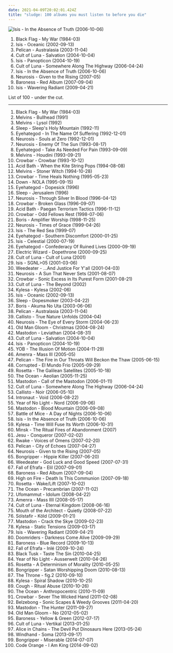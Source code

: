 ```yaml
---
date: 2021-04-09T20:02:01.424Z
title: "sludge: 100 albums you must listen to before you die"
---
```

![Isis - In the Absence of Truth (2006-10-06)](http://coverartarchive.org/release/0ba88c6e-cc27-4d6b-bf98-638464ec069e/9123370524-500.jpg "Isis - In the Absence of Truth (2006-10-06)")
<ol class="albums">
<li data-cover="http://coverartarchive.org/release/c04c7090-1bea-4852-a4c3-6d54065117d2/21545300582-500.jpg" data-tags="hardcore punk, punk, sludge" role="button">Black Flag - My War (1984-03)</li>
<li data-cover="http://coverartarchive.org/release/e41d013a-b455-4359-84c5-c14b6112bba8/28540264236-500.jpg" data-tags="post-metal, sludge" role="button">Isis - Oceanic (2002-09-13)</li>
<li data-cover="http://coverartarchive.org/release/71794ed3-3763-482b-b24e-7a6adf751aa9/22635557412-500.jpg" data-tags="post-rock, post-metal, sludge" role="button">Pelican - Australasia (2003-11-04)</li>
<li data-cover="https://img.discogs.com/cRuOXBvTzWZ1NiZrgHh2fWOA-rQ=/fit-in/300x280/filters:strip_icc():format(jpeg):mode_rgb():quality(90)/discogs-images/R-2795498-1301372915.jpeg.jpg" data-tags="sludge, post-metal" role="button">Cult of Luna - Salvation (2004-10-04)</li>
<li data-cover="http://coverartarchive.org/release/90088a59-b98d-4960-9abf-71a65ef16e71/14236443791-500.jpg" data-tags="post-metal" role="button">Isis - Panopticon (2004-10-19)</li>
<li data-cover="http://coverartarchive.org/release/1fde8540-59cf-4c8d-8429-eb076d03fb05/21557052063-500.jpg" data-tags="post-metal, sludge" role="button">Cult of Luna - Somewhere Along The Highway (2006-04-24)</li>
<li data-cover="http://coverartarchive.org/release/0ba88c6e-cc27-4d6b-bf98-638464ec069e/9123370524-500.jpg" data-tags="sludge, post-metal, post-rock" role="button">Isis - In the Absence of Truth (2006-10-06)</li>
<li data-cover="http://coverartarchive.org/release/bc9f370a-1774-4751-b9c4-ef9d05939770/24057716895-500.jpg" data-tags="sludge, doom metal, post-metal" role="button">Neurosis - Given to the Rising (2007-05)</li>
<li data-cover="http://coverartarchive.org/release/d5526d95-9288-4f45-ac86-9ff465792ecb/1369815832-500.jpg" data-tags="progressive metal, sludge metal, sludge" role="button">Baroness - Red Album (2007-09-04)</li>
<li data-cover="http://coverartarchive.org/release/e411ba3e-7a70-4336-9522-1d6c8cf0f044/3112274726-500.jpg" data-tags="post-metal, progressive metal, sludge" role="button">Isis - Wavering Radiant (2009-04-21)</li>
</ol>
List of 100 - under the cut.
<!-- more -->

_________________

<ol class="albums">
<li data-cover="http://coverartarchive.org/release/c04c7090-1bea-4852-a4c3-6d54065117d2/21545300582-500.jpg" data-tags="hardcore punk, punk, sludge" role="button">
Black Flag - My War (1984-03)
</li>
<li data-cover="http://coverartarchive.org/release/67d450b3-9f16-43e7-a819-019e6e54e074/12107471021-500.jpg" data-tags="doom metal, grunge, sludge" role="button">
Melvins - Bullhead (1991)
</li>
<li data-cover="http://coverartarchive.org/release/c7245946-b87a-49a9-abdc-1b65b4410404/1604062677-500.jpg" data-tags="sludge, drone, doom metal" role="button">
Melvins - Lysol (1992)
</li>
<li data-cover="http://coverartarchive.org/release/c02820b6-2fe7-4342-983e-617aa1bf7799/15868913031-500.jpg" data-tags="stoner metal, doom metal" role="button">
Sleep - Sleep's Holy Mountain (1992-11)
</li>
<li data-cover="http://coverartarchive.org/release/bf3fefe0-7734-43a9-a00e-4450e76a5401/19911040039-500.jpg" data-tags="sludge" role="button">
Eyehategod - In The Name Of Suffering (1992-12-01)
</li>
<li data-cover="http://coverartarchive.org/release/64bb2d1b-e4ab-4808-be16-5466264c2e65/20845677913-500.jpg" data-tags="sludge, sludge metal, post-metal" role="button">
Neurosis - Souls at Zero (1992-12-01)
</li>
<li data-cover="http://coverartarchive.org/release/2d7de606-9c1d-4faf-9d47-7f9c8912d3e4/7852290321-500.jpg" data-tags="post-metal, sludge, doom metal" role="button">
Neurosis - Enemy Of The Sun (1993-08-17)
</li>
<li data-cover="http://coverartarchive.org/release/4803c26f-053b-48e3-85c4-9e503b2dd59e/19911251305-500.jpg" data-tags="sludge" role="button">
Eyehategod - Take As Needed For Pain (1993-09-09)
</li>
<li data-cover="https://img.discogs.com/PyL0yruRYNuqkpe9YHdsjjod9d8=/fit-in/600x433/filters:strip_icc():format(jpeg):mode_rgb():quality(90)/discogs-images/R-11515346-1517703332-9906.jpeg.jpg" data-tags="grunge" role="button">
Melvins - Houdini (1993-09-21)
</li>
<li data-cover="http://coverartarchive.org/release/cbd192a0-9e0b-497a-93f4-a3ae185857b9/18320649422-500.jpg" data-tags="sludge" role="button">
Crowbar - Crowbar (1993-10-12)
</li>
<li data-cover="http://coverartarchive.org/release/14e8adef-dc7e-4f7b-9c79-80af627ea817/7846949504-500.jpg" data-tags="sludge, doom metal" role="button">
Acid Bath - When the Kite String Pops (1994-08-08)
</li>
<li data-cover="http://coverartarchive.org/release/450a2f27-bd33-439c-ac3b-1e6861076399/15857977884-500.jpg" data-tags="grunge, stoner rock" role="button">
Melvins - Stoner Witch (1994-10-28)
</li>
<li data-cover="http://coverartarchive.org/release/af588a1e-1077-431b-98b3-3e7291dac6c5/19675747596-500.jpg" data-tags="sludge" role="button">
Crowbar - Time Heals Nothing (1995-05-23)
</li>
<li data-cover="http://coverartarchive.org/release/20447c55-29ca-4092-8f27-5f3c4099ffad/7852400971-500.jpg" data-tags="sludge metal, stoner metal" role="button">
Down - NOLA (1995-09-15)
</li>
<li data-cover="http://coverartarchive.org/release/72e57b50-67a3-4689-ac55-342e4341f697/19427677722-500.jpg" data-tags="sludge, sludge metal" role="button">
Eyehategod - Dopesick (1996)
</li>
<li data-cover="https://img.discogs.com/IOjUsho3OeK_eMfS85B8k5ELyd0=/fit-in/400x396/filters:strip_icc():format(jpeg):mode_rgb():quality(90)/discogs-images/R-2076111-1301777657.jpeg.jpg" data-tags="doom metal, stoner rock, sludge" role="button">
Sleep - Jerusalem (1996)
</li>
<li data-cover="http://coverartarchive.org/release/867a9c66-d738-3857-b967-62b9367970fc/7697193187-500.jpg" data-tags="post-metal, sludge, sludge metal" role="button">
Neurosis - Through Silver In Blood (1996-04-12)
</li>
<li data-cover="http://coverartarchive.org/release/9d98fae8-d344-4a5f-92e0-c025864a0c83/19675809935-500.jpg" data-tags="sludge, sludge metal" role="button">
Crowbar - Broken Glass (1996-09-07)
</li>
<li data-cover="http://coverartarchive.org/release/4512ec2a-f833-4be5-85d3-b2007639bcef/5651025580-500.jpg" data-tags="sludge" role="button">
Acid Bath - Paegan Terrorism Tactics (1996-11-12)
</li>
<li data-cover="http://coverartarchive.org/release/9ea95ca2-ca78-4daf-b064-a3a230569977/19400274429-500.jpg" data-tags="sludge metal" role="button">
Crowbar - Odd Fellows Rest (1998-07-06)
</li>
<li data-cover="http://coverartarchive.org/release/62965196-d2ef-4200-92f3-6e67dad070cd/3847276873-500.jpg" data-tags="drone, doom metal" role="button">
Boris - Amplifier Worship (1998-11-25)
</li>
<li data-cover="http://coverartarchive.org/release/d56380fe-d00e-42c3-841a-654254ef264a/7697244807-500.jpg" data-tags="post-metal, sludge" role="button">
Neurosis - Times of Grace (1999-04-26)
</li>
<li data-cover="http://coverartarchive.org/release/bfab7e90-c67b-433b-a365-a5c2fe4e31af/9456816625-500.jpg" data-tags="sludge" role="button">
Isis - The Red Sea (1999-07)
</li>
<li data-cover="https://img.discogs.com/XdlanQ-pVauyIKX25zVrgtnMLBM=/fit-in/300x300/filters:strip_icc():format(jpeg):mode_rgb():quality(90)/discogs-images/R-384179-1106251469.jpg.jpg" data-tags="sludge, sludge metal" role="button">
Eyehategod - Southern Discomfort (2000-01-25)
</li>
<li data-cover="https://img.discogs.com/E3zacTqfQNSLzHq_ESkjuevv5wc=/fit-in/400x400/filters:strip_icc():format(jpeg):mode_rgb():quality(90)/discogs-images/R-816626-1244854064.jpeg.jpg" data-tags="sludge, post-metal" role="button">
Isis - Celestial (2000-07-19)
</li>
<li data-cover="http://coverartarchive.org/release/76a71e8a-b523-4522-ad55-f76ad8d66eaa/4351757259-500.jpg" data-tags="sludge" role="button">
Eyehategod - Confederacy Of Ruined Lives (2000-09-19)
</li>
<li data-cover="https://img.discogs.com/ejUY4Xklt1sCK6kSJRMsvZPqJNA=/fit-in/467x467/filters:strip_icc():format(jpeg):mode_rgb():quality(90)/discogs-images/R-1301027-1219880756.jpeg.jpg" data-tags="doom metal" role="button">
Electric Wizard - Dopethrone (2000-09-25)
</li>
<li data-cover="http://coverartarchive.org/release/17432213-49df-4389-a05a-e2f91178792f/3927758235-500.jpg" data-tags="sludge" role="button">
Cult of Luna - Cult of Luna (2001)
</li>
<li data-cover="http://coverartarchive.org/release/27f00bc4-5016-48dd-a079-9b3a5e8bd8f3/9577987822-500.jpg" data-tags="sludge, post-metal" role="button">
Isis - SGNL>05 (2001-03-06)
</li>
<li data-cover="http://coverartarchive.org/release/1e52cdda-60a9-43a0-9cb7-bdc9b00af901/19910121194-500.jpg" data-tags="sludge" role="button">
Weedeater - ...And Justice For Y'all (2001-04-03)
</li>
<li data-cover="http://coverartarchive.org/release/ca11e9a4-cc91-46e4-99c1-68790f99edec/3104797376-500.jpg" data-tags="post-metal" role="button">
Neurosis - A Sun That Never Sets (2001-08-07)
</li>
<li data-cover="http://coverartarchive.org/release/322c4126-ae27-4e4d-abe9-98b53df50621/19374614389-500.jpg" data-tags="sludge, sludge metal" role="button">
Crowbar - Sonic Excess in Its Purest Form (2001-08-21)
</li>
<li data-cover="http://coverartarchive.org/release/649d1c49-3018-4a0b-b0cc-3ed64c39e373/7741304161-500.jpg" data-tags="sludge, doom metal" role="button">
Cult of Luna - The Beyond (2002)
</li>
<li data-cover="http://coverartarchive.org/release/458a88e3-a2d8-49e3-94fa-e25f3b6ca5cf/19939671912-500.jpg" data-tags="sludge metal, sludge" role="button">
Kylesa - Kylesa (2002-06)
</li>
<li data-cover="http://coverartarchive.org/release/e41d013a-b455-4359-84c5-c14b6112bba8/28540264236-500.jpg" data-tags="post-metal, sludge" role="button">
Isis - Oceanic (2002-09-13)
</li>
<li data-cover="http://coverartarchive.org/release/a97bb2e6-8e15-4f24-93be-35666727c9d1/16825470893-500.jpg" data-tags="doom metal, stoner metal" role="button">
Sleep - Dopesmoker (2003-04-22)
</li>
<li data-cover="https://img.discogs.com/aKa3diJi3OzltEG8-tobhk2bK6o=/fit-in/200x200/filters:strip_icc():format(jpeg):mode_rgb():quality(90)/discogs-images/R-1334231-1210541514.jpeg.jpg" data-tags="stoner rock" role="button">
Boris - Akuma No Uta (2003-06-06)
</li>
<li data-cover="http://coverartarchive.org/release/71794ed3-3763-482b-b24e-7a6adf751aa9/22635557412-500.jpg" data-tags="post-rock, post-metal, sludge" role="button">
Pelican - Australasia (2003-11-04)
</li>
<li data-cover="https://img.discogs.com/W16rR5c7EbORNv4nXLBq8lVt-AI=/fit-in/300x300/filters:strip_icc():format(jpeg):mode_rgb():quality(90)/discogs-images/R-674940-1153597003.jpeg.jpg" data-tags="sludge" role="button">
Callisto - True Nature Unfolds (2004-04)
</li>
<li data-cover="http://coverartarchive.org/release/9e98839e-b7e7-450b-b364-bd35f34c38be/1093713473-500.jpg" data-tags="post-metal" role="button">
Neurosis - The Eye of Every Storm (2004-06-23)
</li>
<li data-cover="http://coverartarchive.org/release/da2e11bc-924b-420e-8c94-395a68660cb6/4746584081-500.jpg" data-tags="sludge" role="button">
Old Man Gloom - Christmas (2004-08-24)
</li>
<li data-cover="https://img.discogs.com/hy79CWZp3H0-QlcLeAcaKIvy6Z4=/fit-in/600x524/filters:strip_icc():format(jpeg):mode_rgb():quality(90)/discogs-images/R-457807-1593736546-2626.jpeg.jpg" data-tags="whalecore, progressive metal" role="button">
Mastodon - Leviathan (2004-08-31)
</li>
<li data-cover="https://img.discogs.com/cRuOXBvTzWZ1NiZrgHh2fWOA-rQ=/fit-in/300x280/filters:strip_icc():format(jpeg):mode_rgb():quality(90)/discogs-images/R-2795498-1301372915.jpeg.jpg" data-tags="sludge, post-metal" role="button">
Cult of Luna - Salvation (2004-10-04)
</li>
<li data-cover="http://coverartarchive.org/release/90088a59-b98d-4960-9abf-71a65ef16e71/14236443791-500.jpg" data-tags="post-metal" role="button">
Isis - Panopticon (2004-10-19)
</li>
<li data-cover="http://coverartarchive.org/release/8c5fe4ad-f3a2-4b2e-b781-df50f524887b/25736837933-500.jpg" data-tags="doom, sludge, stoner metal" role="button">
YOB - The Illusion Of Motion (2004-11-29)
</li>
<li data-cover="http://coverartarchive.org/release/aa271836-6784-4555-bc47-c2fa305c260e/25038392608-500.jpg" data-tags="post-metal, sludge" role="button">
Amenra - Mass III (2005-05)
</li>
<li data-cover="http://coverartarchive.org/release/65c232e4-cd6d-4354-a623-eab1b463d9b0/22635528848-500.jpg" data-tags="post-rock, instrumental" role="button">
Pelican - The Fire in Our Throats Will Beckon the Thaw (2005-06-15)
</li>
<li data-cover="http://coverartarchive.org/release/78abaae9-0305-4239-b27c-b0dba4ddb6b6/27838608221-500.jpg" data-tags="sludge" role="button">
Corrupted - El Mundo Frio (2005-09-29)
</li>
<li data-cover="https://img.discogs.com/TY--EiotMwrgw-L9b_HXkHvSPh8=/fit-in/600x600/filters:strip_icc():format(jpeg):mode_rgb():quality(90)/discogs-images/R-3762871-1343401853-1173.jpeg.jpg" data-tags="post-metal, sludge" role="button">
Rosetta - The Galilean Satellites (2005-10-18)
</li>
<li data-cover="http://coverartarchive.org/release/14c4ccd6-18df-4739-9ac1-d6ad00969d68/27820983490-500.jpg" data-tags="sludge, metal, progressive metal" role="button">
The Ocean - Aeolian (2005-11-25)
</li>
<li data-cover="http://coverartarchive.org/release/9cd95866-c534-4263-8239-5e629ab9d448/4472000578-500.jpg" data-tags="progressive metal" role="button">
Mastodon - Call of the Mastodon (2006-01-11)
</li>
<li data-cover="http://coverartarchive.org/release/1fde8540-59cf-4c8d-8429-eb076d03fb05/21557052063-500.jpg" data-tags="post-metal, sludge" role="button">
Cult of Luna - Somewhere Along The Highway (2006-04-24)
</li>
<li data-cover="http://coverartarchive.org/release/7a9d748f-03d6-484e-b45d-61cb6539a9f3/1118804524-500.jpg" data-tags="post-rock, post-metal" role="button">
Callisto - Noir (2006-05-10)
</li>
<li data-cover="http://coverartarchive.org/release/d3a0b654-b44a-44be-b36a-78abe00c8a9d/24164388061-500.jpg" data-tags="sludge, progressive metal" role="button">
Intronaut - Void (2006-08-22)
</li>
<li data-cover="http://coverartarchive.org/release/245e79d9-39b5-4590-94b4-1c76c9812378/5361787616-500.jpg" data-tags="sludge" role="button">
Year of No Light - Nord (2006-09-06)
</li>
<li data-cover="http://coverartarchive.org/release/8d683762-19ec-4f8f-8714-ab3cabe115fe/7006792441-500.jpg" data-tags="progressive metal" role="button">
Mastodon - Blood Mountain (2006-09-08)
</li>
<li data-cover="http://coverartarchive.org/release/0d792891-5e0f-4b83-bd4d-79902d314833/1624157817-500.jpg" data-tags="post-rock" role="button">
Battle of Mice - A Day of Nights (2006-10-06)
</li>
<li data-cover="http://coverartarchive.org/release/0ba88c6e-cc27-4d6b-bf98-638464ec069e/9123370524-500.jpg" data-tags="sludge, post-metal, post-rock" role="button">
Isis - In the Absence of Truth (2006-10-06)
</li>
<li data-cover="http://coverartarchive.org/release/2426b160-cf55-4ac7-b19d-1f8baf81c9af/14873258376-500.jpg" data-tags="sludge metal" role="button">
Kylesa - Time Will Fuse Its Worth (2006-10-31)
</li>
<li data-cover="http://coverartarchive.org/release/e6d3600e-c847-3ffb-b2a2-dec1f3c2b172/2691122178-500.jpg" data-tags="doom metal, sludge, post-metal" role="button">
Minsk - The Ritual Fires of Abandonment (2007)
</li>
<li data-cover="http://coverartarchive.org/release/3a99332d-e326-46d6-acdc-f9935bdb9efb/26240956893-500.jpg" data-tags="post-rock, shoegaze, drone, experimental" role="button">
Jesu - Conqueror (2007-02-02)
</li>
<li data-cover="http://coverartarchive.org/release/248fe464-fbd4-4710-90ef-5d3fefa4b9c8/27407104772-500.jpg" data-tags="doom metal, sludge, sludge metal" role="button">
Rwake - Voices of Omens (2007-02-20)
</li>
<li data-cover="http://coverartarchive.org/release/8dcdef43-6ca6-45b8-90f9-9eefe8e038d0/16157041487-500.jpg" data-tags="post-rock" role="button">
Pelican - City of Echoes (2007-04-27)
</li>
<li data-cover="http://coverartarchive.org/release/bc9f370a-1774-4751-b9c4-ef9d05939770/24057716895-500.jpg" data-tags="sludge, doom metal, post-metal" role="button">
Neurosis - Given to the Rising (2007-05)
</li>
<li data-cover="http://coverartarchive.org/release/6f8b8b1d-4f89-4d92-9688-0f2b5177ef15/26171540721-500.jpg" data-tags="sludge" role="button">
Bongripper - Hippie Killer (2007-06-20)
</li>
<li data-cover="http://coverartarchive.org/release/8051bb91-61b6-48b3-8a82-fb8762951829/19909510907-500.jpg" data-tags="stoner metal" role="button">
Weedeater - God Luck and Good Speed (2007-07-31)
</li>
<li data-cover="https://img.discogs.com/GDh-Ng1HQYVhre6TKLq_XkU4qUM=/fit-in/600x595/filters:strip_icc():format(jpeg):mode_rgb():quality(90)/discogs-images/R-1101458-1597620920-6186.jpeg.jpg" data-tags="post-metal, crust, sludge" role="button">
Fall of Efrafa - Elil (2007-09-01)
</li>
<li data-cover="http://coverartarchive.org/release/d5526d95-9288-4f45-ac86-9ff465792ecb/1369815832-500.jpg" data-tags="progressive metal, sludge metal, sludge" role="button">
Baroness - Red Album (2007-09-04)
</li>
<li data-cover="http://coverartarchive.org/release/8fffbe1c-8210-4042-ae95-9c3251bef3c2/20361901512-500.jpg" data-tags="stoner metal" role="button">
High on Fire - Death Is This Communion (2007-09-18)
</li>
<li data-cover="http://coverartarchive.org/release/233fc0af-b35a-4b06-887d-1059a9735452/18650274711-500.jpg" data-tags="sludge, post-metal" role="button">
Rosetta - Wake/Lift (2007-10-02)
</li>
<li data-cover="http://coverartarchive.org/release/b06ee261-544b-49ff-acbb-d357b03523c6/16533782366-500.jpg" data-tags="progressive metal, sludge" role="button">
The Ocean - Precambrian (2007-11-02)
</li>
<li data-cover="https://img.discogs.com/LU3-gs1JtwQ_WWgq5Cac_-nwwEc=/fit-in/400x399/filters:strip_icc():format(jpeg):mode_rgb():quality(90)/discogs-images/R-1435966-1223858516.jpeg.jpg" data-tags="doom metal, stoner metal" role="button">
Ufomammut - Idolum (2008-04-22)
</li>
<li data-cover="http://coverartarchive.org/release/7aee5913-07fe-42dd-bd31-e9170fe6b631/20484635852-500.jpg" data-tags="post-metal, sludge, post-hardcore" role="button">
Amenra - Mass IIII (2008-05-17)
</li>
<li data-cover="http://coverartarchive.org/release/7db4428f-f950-496a-a2c8-5773f0b42529/2311245727-500.jpg" data-tags="sludge, post-metal" role="button">
Cult of Luna - Eternal Kingdom (2008-06-16)
</li>
<li data-cover="http://coverartarchive.org/release/c2acdb03-954b-4afc-afd1-ebb9c873a5a8/9303163464-500.jpg" data-tags="sludge" role="button">
Mouth of the Architect - Quietly (2008-07-22)
</li>
<li data-cover="http://coverartarchive.org/release/996bd661-e2db-4227-9839-4024e2efe8ed/2933297561-500.jpg" data-tags="post-metal, progressive metal, post-black metal" role="button">
Sólstafir - Köld (2009-01-21)
</li>
<li data-cover="http://coverartarchive.org/release/23610e26-f231-41fa-a71b-2d97098ddeff/13333863755-500.jpg" data-tags="progressive metal" role="button">
Mastodon - Crack the Skye (2009-02-23)
</li>
<li data-cover="https://img.discogs.com/zPztsibNMG0_1WI-qrSwMurPO1c=/fit-in/600x615/filters:strip_icc():format(jpeg):mode_rgb():quality(90)/discogs-images/R-1856423-1589318076-9272.jpeg.jpg" data-tags="sludge metal" role="button">
Kylesa - Static Tensions (2009-03-17)
</li>
<li data-cover="http://coverartarchive.org/release/e411ba3e-7a70-4336-9522-1d6c8cf0f044/3112274726-500.jpg" data-tags="post-metal, progressive metal, sludge" role="button">
Isis - Wavering Radiant (2009-04-21)
</li>
<li data-cover="https://img.discogs.com/2KByuhwxAF2strMfL_JlaUYfxAo=/fit-in/600x602/filters:strip_icc():format(jpeg):mode_rgb():quality(90)/discogs-images/R-1977998-1598081433-6825.jpeg.jpg" data-tags="stoner rock, sludge" role="button">
Doomriders - Darkness Come Alive (2009-09-29)
</li>
<li data-cover="http://coverartarchive.org/release/dec9614d-1255-4fae-b2b7-09d6267d6d5d/9561730108-500.jpg" data-tags="progressive metal" role="button">
Baroness - Blue Record (2009-10-13)
</li>
<li data-cover="http://coverartarchive.org/release/ae532ee3-e084-34cb-a3ca-9e2d97f0c4d5/20106337426-500.jpg" data-tags="sludge, post-metal" role="button">
Fall of Efrafa - Inlé (2009-10-24)
</li>
<li data-cover="http://coverartarchive.org/release/84b5ab67-25b6-40b6-a1bb-d28af157c4d5/3646415633-500.jpg" data-tags="sludge" role="button">
Black Tusk - Taste The Sin (2010-04-25)
</li>
<li data-cover="http://coverartarchive.org/release/36fb516d-9eb0-4de7-b451-34ca640565b7/6237521719-500.jpg" data-tags="post-metal, sludge" role="button">
Year of No Light - Ausserwelt (2010-04-26)
</li>
<li data-cover="http://coverartarchive.org/release/98823f71-c32e-47be-9651-9cf7ac9acff8/9300211466-500.jpg" data-tags="post-metal" role="button">
Rosetta - A Determinism of Morality (2010-05-25)
</li>
<li data-cover="https://img.discogs.com/4eXy0sIWpoRa_oCXpu44OiNqI74=/fit-in/600x600/filters:strip_icc():format(jpeg):mode_rgb():quality(90)/discogs-images/R-2414844-1562770547-1307.jpeg.jpg" data-tags="sludge, doom metal, doom" role="button">
Bongripper - Satan Worshipping Doom (2010-08-13)
</li>
<li data-cover="https://img.discogs.com/B_myDAaZe2IV_hWhJ4BJZtnRuyQ=/fit-in/600x628/filters:strip_icc():format(jpeg):mode_rgb():quality(90)/discogs-images/R-2668637-1295789080.jpeg.jpg" data-tags="hardcore" role="button">
The Throne - fig.2 (2010-09-10)
</li>
<li data-cover="http://coverartarchive.org/release/05188f1d-652b-49d0-afb8-7b1d356c6b77/6036245193-500.jpg" data-tags="stoner metal, sludge, sludge metal" role="button">
Kylesa - Spiral Shadow (2010-10-25)
</li>
<li data-cover="https://img.discogs.com/yb_B9fW4NzM0VfNCBztAZOl_cLU=/fit-in/362x362/filters:strip_icc():format(jpeg):mode_rgb():quality(90)/discogs-images/R-2526968-1288831605.jpeg.jpg" data-tags="doom metal, sludge doom, doom, sludge" role="button">
Cough - Ritual Abuse (2010-10-26)
</li>
<li data-cover="http://coverartarchive.org/release/3c6bf386-774f-4680-93bf-286b6bf996c4/12182847250-500.jpg" data-tags="post-metal, progressive metal, experimental, sludge" role="button">
The Ocean - Anthropocentric (2010-11-09)
</li>
<li data-cover="http://coverartarchive.org/release/d5fb82fe-17ee-44fb-ba14-6edd516b94e3/1505255440-500.jpg" data-tags="sludge" role="button">
Crowbar - Sever The Wicked Hand (2011-02-08)
</li>
<li data-cover="http://coverartarchive.org/release/733c1191-652b-4c28-aedf-41954554cf70/8777985158-500.jpg" data-tags="sludge" role="button">
Belzebong - Sonic Scapes & Weedy Grooves (2011-04-20)
</li>
<li data-cover="https://img.discogs.com/4q9bWTidDDNrB3Dh9G38gytyDCI=/fit-in/600x600/filters:strip_icc():format(jpeg):mode_rgb():quality(90)/discogs-images/R-3121045-1316769235.jpeg.jpg" data-tags="progressive metal" role="button">
Mastodon - The Hunter (2011-09-27)
</li>
<li data-cover="http://coverartarchive.org/release/40cd83ab-165b-4fc2-85aa-5f1c0a2a06a5/26273231398-500.jpg" data-tags="sludge, sludge metal, atmospheric sludge metal" role="button">
Old Man Gloom - No (2012-05-02)
</li>
<li data-cover="http://coverartarchive.org/release/2f14078e-cc9a-44c4-ac66-78dc4d182235/25038495680-500.jpg" data-tags="progressive metal" role="button">
Baroness - Yellow & Green (2012-07-17)
</li>
<li data-cover="http://coverartarchive.org/release/ca88ef67-66c1-4c4c-ac3e-66d178d575d6/3169895120-500.jpg" data-tags="post-metal" role="button">
Cult of Luna - Vertikal (2013-01-25)
</li>
<li data-cover="http://coverartarchive.org/release/218fb005-d401-43e7-860a-c2841c2aaac0/4341431910-500.jpg" data-tags="heavy metal, grunge, doom metal, alternative metal, sludge metal" role="button">
Alice in Chains - The Devil Put Dinosaurs Here (2013-05-24)
</li>
<li data-cover="http://coverartarchive.org/release/694d7110-9373-4c35-8ac9-419aa0bfd752/6329214780-500.jpg" data-tags="doom metal, stoner metal" role="button">
Windhand - Soma (2013-09-17)
</li>
<li data-cover="http://coverartarchive.org/release/19a294d7-751a-4b22-b3c2-41b98e4d5236/7851396334-500.jpg" data-tags="sludge" role="button">
Bongripper - Miserable (2014-07-07)
</li>
<li data-cover="http://coverartarchive.org/release/e3238292-0cac-41cc-89dd-5db9952daf52/9439540585-500.jpg" data-tags="metalcore, hardcore, sludge, hardcore punk" role="button">
Code Orange - I Am King (2014-09-02)
</li>
</ol>